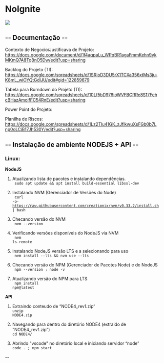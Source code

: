 <h1> NoIgnite</h1>

<a href="https://i.imgur.com/1Sg9Wbe.png">
  <img src="https://i.imgur.com/1Sg9Wbe.png" />
</a>

<h2> -- Documentação -- </h2>

Contexto de Negocio/Justificava de Projeto:
https://docs.google.com/document/d/1f4aqpaLu_WPqBR1agaFmmKehn9ykMKmQ7A8Tq8nO5Dw/edit?usp=sharing

Backlog do Projeto (TI): 
https://docs.google.com/spreadsheets/d/1SRIoD3DU5rX1TCXa356xtMs3ju-K8mL_wiOYQtGdIJU/edit#gid=122859679

Tabela para Burndown do Projeto (TI):
https://docs.google.com/spreadsheets/d/10Lf5bD976ioWVFBCRRe8S17FehcBHazAmolfFC54RnE/edit?usp=sharing

Power Point do Projeto:

Planilha de Riscos: https://docs.google.com/spreadsheets/d/1Lz2TIu41GK_zJflkwuXsFGb0b7Lnp0oLCjB17Jh530Y/edit?usp=sharing

<h2> -- Instalação de ambiente NODEJS + API -- </h2>

<h3> Linux: </h3>

<b>NodeJS</b>
1) Atualizando lista de pacotes e instalando dependências.<br>
<code> sudo apt update && apt install build-essential libssl-dev </code>

2) Instalando NVM (Gerenciador de Versões do Node) <br>
<code> curl -o- https://raw.githubusercontent.com/creationix/nvm/v0.33.2/install.sh | bash </code>

3) Checando versão do NVM <br>
<code> nvm --version </code>

4) Verificando versões disponíveis do NodeJS via NVM <br>
<code> nvm ls-remote </code>

5) Instalando NodeJS versão LTS e a selecionando para uso <br>
<code> nvm install --lts && nvm use --lts </code>

6) Checando versão do NPM (Gerenciador de Pacotes Node) e do NodeJS <br>
<code> npm --version ; node -v </code>

7) Atualizando versão do NPM para LTS <br>
<code> npm install npm@latest </code>

<b>API</b>
1)  Extraindo conteudo de “NODE4_rev1.zip”<br>
<code>unzip NODE4.zip</code>

2) Navegando para dentro do diretório NODE4 (extraido de “NODE4_rev1.zip”)<br>
<code>cd NODE4/</code>

3) Abrindo "vscode" no diretório local e iniciando servidor “node”<br>
<code>code . ; npm start</code>

--


